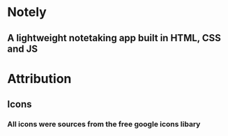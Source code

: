 # Notely
## A lightweight notetaking app built in HTML, CSS and JS

# Attribution

## Icons

### All icons were sources from the free google icons libary 